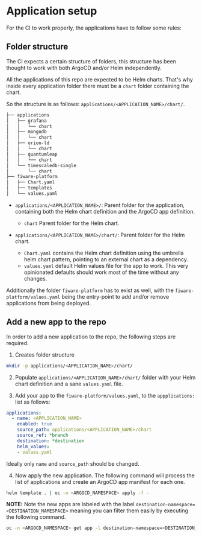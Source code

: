 # Application setup

For the CI to work properly, the applications have to follow some rules:

## Folder structure

The CI expects a certain structure of folders, this structure has been thought to work with both ArgoCD and/or Helm
independently.

All the applications of this repo are expected to be Helm charts. That's why inside every application folder there must be a
`chart` folder containing the chart.

So the structure is as follows: `applications/<APPLICATION_NAME>/chart/`.
```bash
├── applications
│   ├── grafana
│   │   └── chart
│   ├── mongodb
│   │   └── chart
│   ├── orion-ld
│   │   └── chart
│   ├── quantumleap
│   │   └── chart
│   └── timescaledb-single
│       └── chart
├── fiware-platform
│   ├── Chart.yaml
│   ├── templates
│   └── values.yaml
```

* `applications/<APPLICATION_NAME>/`: Parent folder for the application, containing both the Helm chart definition and the ArgoCD app definition.
  * `chart` Parent folder for the Helm chart.

* `applications/<APPLICATION_NAME>/chart/`: Parent folder for the Helm chart.
  * `Chart.yaml` contains the Helm chart definition using the umbrella helm chart pattern, pointing to an external chart as a dependency.
  * `values.yaml` default Helm values file for the app to work. This very opinionated defaults should work most of the time without any changes.

Additionally the folder `fiware-platform` has to exist as well, with the `fiware-platform/values.yaml` being the entry-point to add and/or remove applications from being deployed.

## Add a new app to the repo

In order to add a new application to the repo, the following steps are required.

1. Creates folder structure

```bash
mkdir -p applications/<APPLICATION_NAME>/chart/
```

2. Populate `applications/<APPLICATION_NAME>/chart/` folder with your Helm chart definition and a sane `values.yaml` file.

3. Add your app to the `fiware-platform/values.yaml`, to the `appplications:` list as follows:

```yaml
applications:
  - name: <APPLICATION_NAME>
    enabled: true
    source_path: applications/<APPLICATION_NAME>/chart
    source_ref: *branch
    destination: *destination
    helm_values:
    - values.yaml
```

Ideally only `name` and `source_path` should be changed.

4. Now apply the new application. The following command will process the list of applications and create an ArgoCD app manifest for each one.

```bash
helm template . | oc -n <ARGOCD_NAMESPACE> apply -f -
```

**NOTE:**
Note the new apps are labeled with the label `destination-namespace=<DESTINATION_NAMESPACE>` meaning you can filter them easily by executing the following command.
```bash
oc -n <ARGOCD_NAMESPACE> get app -l destination-namespace=<DESTINATION_NAMESPACE>
```